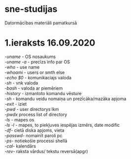 # sne-studijas
Datormācības materiāli pamatkursā

# 1.ieraksts 16.09.2020

-*uname* - OS nosaukums    
-*uname -a*  - precīzs info par OS  
-*who* - use name  
-*whoami* - users or smth else  
-*echo $0* - komunikaciajs valoda  
-*sh*  - vnk valoda  
-*bash* - valoda ar piemēriem  
-*history* - izmantoto komandu vēsture  
-*sh* - komandu veidu nomaiņa un prezīcāka/mazāka apjoma  
-*exit* - iziet  
-*pwd* - user directorys lkm  
-*pwdx* process list of directory  
-*ls* - mapes os  
-*ls -l* - mapes, to piekļuves iespējas izmērs, date modific  
-*df*- cietā diska apjoms, vieta  
-*passwd*- nomainīt paroli pc  
-*ps*- notiekošie processi shellā    
-*cal*- kalendārs  
-*rev*- raksta vārdus/ tekstu reversā(apgr)  
